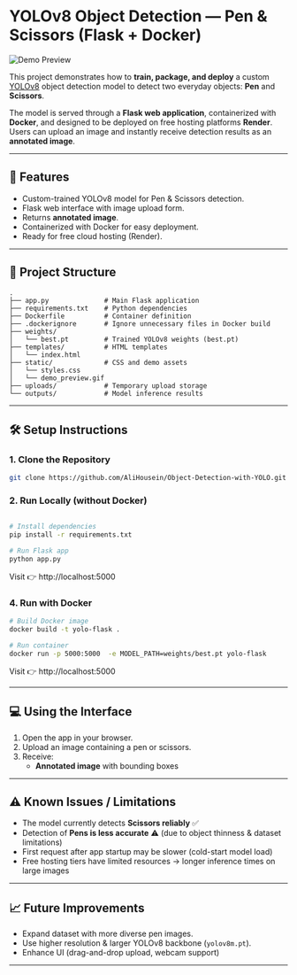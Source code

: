 # YOLOv8 Object Detection — Pen & Scissors (Flask + Docker)

![Demo Preview](static/demo_preview.gif)

This project demonstrates how to **train, package, and deploy** a custom [YOLOv8](https://github.com/ultralytics/ultralytics) object detection model to detect two everyday objects: **Pen** and **Scissors**.

The model is served through a **Flask web application**, containerized with **Docker**, and designed to be deployed on free hosting platforms **Render**.  
Users can upload an image and instantly receive detection results as an **annotated image**.

---

## 🚀 Features

-   Custom-trained YOLOv8 model for Pen & Scissors detection.
-   Flask web interface with image upload form.
-   Returns **annotated image**.
-   Containerized with Docker for easy deployment.
-   Ready for free cloud hosting (Render).

---

## 📂 Project Structure

```
.
├── app.py              # Main Flask application
├── requirements.txt    # Python dependencies
├── Dockerfile          # Container definition
├── .dockerignore       # Ignore unnecessary files in Docker build
├── weights/
│   └── best.pt         # Trained YOLOv8 weights (best.pt)
├── templates/          # HTML templates
│   └── index.html
├── static/             # CSS and demo assets
│   └── styles.css
│   └── demo_preview.gif
├── uploads/            # Temporary upload storage
└── outputs/            # Model inference results
```

---

## 🛠️ Setup Instructions

### 1. Clone the Repository

```bash
git clone https://github.com/AliHousein/Object-Detection-with-YOLO.git
```

### 2. Run Locally (without Docker)

```bash

# Install dependencies
pip install -r requirements.txt

# Run Flask app
python app.py
```

Visit 👉 http://localhost:5000

### 4. Run with Docker

```bash
# Build Docker image
docker build -t yolo-flask .

# Run container
docker run -p 5000:5000  -e MODEL_PATH=weights/best.pt yolo-flask
```

Visit 👉 http://localhost:5000

---

## 💻 Using the Interface

1. Open the app in your browser.
2. Upload an image containing a pen or scissors.
3. Receive:
    - **Annotated image** with bounding boxes


---

## ⚠️ Known Issues / Limitations

-   The model currently detects **Scissors reliably** ✅
-   Detection of **Pens is less accurate** ⚠️ (due to object thinness & dataset limitations)
-   First request after app startup may be slower (cold-start model load)
-   Free hosting tiers have limited resources → longer inference times on large images

---

## 📈 Future Improvements

-   Expand dataset with more diverse pen images.
-   Use higher resolution & larger YOLOv8 backbone (`yolov8m.pt`).
-   Enhance UI (drag-and-drop upload, webcam support)

---
